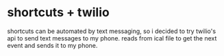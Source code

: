 # shortcuts + twilio

shortcuts can be automated by text messaging, so i decided to try twilio's api to send text messages to my phone. reads from ical file to get the next event and sends it to my phone.
